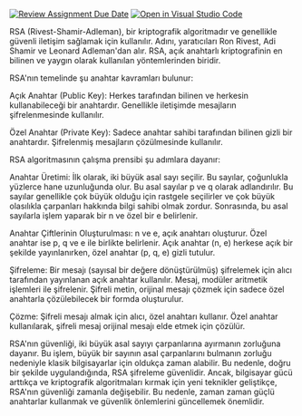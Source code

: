 [![Review Assignment Due Date](https://classroom.github.com/assets/deadline-readme-button-24ddc0f5d75046c5622901739e7c5dd533143b0c8e959d652212380cedb1ea36.svg)](https://classroom.github.com/a/E4yKpUg3)
[![Open in Visual Studio Code](https://classroom.github.com/assets/open-in-vscode-718a45dd9cf7e7f842a935f5ebbe5719a5e09af4491e668f4dbf3b35d5cca122.svg)](https://classroom.github.com/online_ide?assignment_repo_id=14014907&assignment_repo_type=AssignmentRepo)




RSA (Rivest-Shamir-Adleman), bir kriptografik algoritmadır ve genellikle güvenli iletişim sağlamak için kullanılır. Adını, yaratıcıları Ron Rivest, Adi Shamir ve Leonard Adleman'dan alır. RSA, açık anahtarlı kriptografinin en bilinen ve yaygın olarak kullanılan yöntemlerinden biridir.

RSA'nın temelinde şu anahtar kavramları bulunur:

Açık Anahtar (Public Key): Herkes tarafından bilinen ve herkesin kullanabileceği bir anahtardır. Genellikle iletişimde mesajların şifrelenmesinde kullanılır.

Özel Anahtar (Private Key): Sadece anahtar sahibi tarafından bilinen gizli bir anahtardır. Şifrelenmiş mesajların çözülmesinde kullanılır.

RSA algoritmasının çalışma prensibi şu adımlara dayanır:

Anahtar Üretimi: İlk olarak, iki büyük asal sayı seçilir. Bu sayılar, çoğunlukla yüzlerce hane uzunluğunda olur. Bu asal sayılar p ve q olarak adlandırılır. Bu sayılar genellikle çok büyük olduğu için rastgele seçilirler ve çok büyük olasılıkla çarpanları hakkında bilgi sahibi olmak zordur. Sonrasında, bu asal sayılarla işlem yaparak bir n ve özel bir e belirlenir.

Anahtar Çiftlerinin Oluşturulması: n ve e, açık anahtarı oluşturur. Özel anahtar ise p, q ve e ile birlikte belirlenir. Açık anahtar (n, e) herkese açık bir şekilde yayınlanırken, özel anahtar (p, q, e) gizli tutulur.

Şifreleme: Bir mesajı (sayısal bir değere dönüştürülmüş) şifrelemek için alıcı tarafından yayınlanan açık anahtar kullanılır. Mesaj, modüler aritmetik işlemleri ile şifrelenir. Şifreli metin, orijinal mesajı çözmek için sadece özel anahtarla çözülebilecek bir formda oluşturulur.

Çözme: Şifreli mesajı almak için alıcı, özel anahtarı kullanır. Özel anahtar kullanılarak, şifreli mesaj orijinal mesajı elde etmek için çözülür.

RSA'nın güvenliği, iki büyük asal sayıyı çarpanlarına ayırmanın zorluğuna dayanır. Bu işlem, büyük bir sayının asal çarpanlarını bulmanın zorluğu nedeniyle klasik bilgisayarlar için oldukça zaman alabilir. Bu nedenle, doğru bir şekilde uygulandığında, RSA şifreleme güvenlidir. Ancak, bilgisayar gücü arttıkça ve kriptografik algoritmaları kırmak için yeni teknikler geliştikçe, RSA'nın güvenliği zamanla değişebilir. Bu nedenle, zaman zaman güçlü anahtarlar kullanmak ve güvenlik önlemlerini güncellemek önemlidir.
